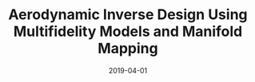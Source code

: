 ---
title: "Aerodynamic Inverse Design Using Multifidelity Models and Manifold Mapping"
date: "2019-04-01"
authors: ["X. Du", "J. Ren", "L. Leifsson"]
publication_types: ["2"]
publication: "*Aerospace Science & Technology*"
doi: "10.1016/j.ast.2018.12.008"
---